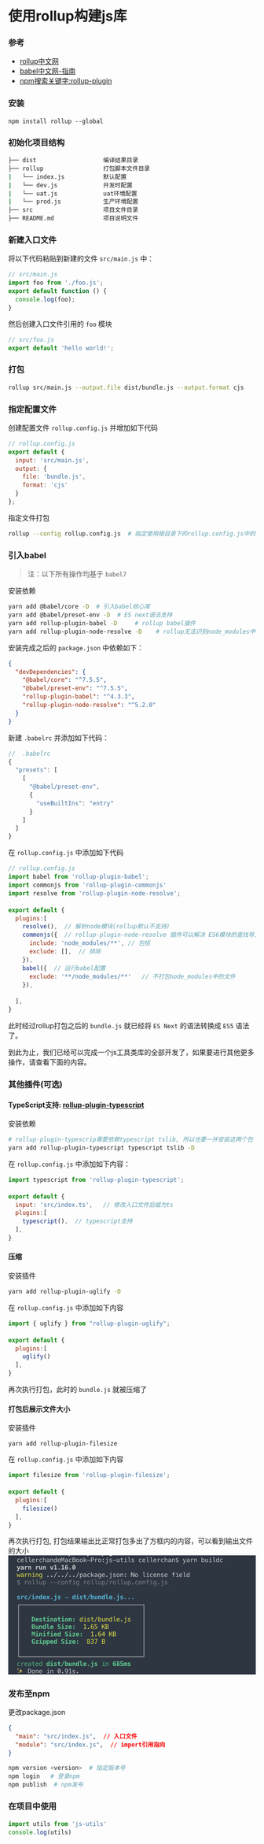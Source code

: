 # 使用rollup构建js库

### 参考
- [rollup中文网](https://www.rollupjs.com/guide/tutorial/#%E5%88%9B%E5%BB%BA%E7%AC%AC%E4%B8%80%E4%B8%AAbundlecreating-your-first-bundle)
- [babel中文网-指南](https://www.babeljs.cn/docs/)
- [npm搜索关键字:rollup-plugin](https://www.npmjs.com/search?q=rollup-plugin)

### 安装
```
npm install rollup --global
```

### 初始化项目结构
```bash
├── dist                   编译结果目录       
├── rollup                 打包脚本文件目录
|   └── index.js           默认配置
|   └── dev.js             开发时配置
|   └── uat.js             uat环境配置
|   └── prod.js            生产环境配置     
├── src                    项目文件目录
├── README.md              项目说明文件
```

### 新建入口文件
将以下代码粘贴到新建的文件 `src/main.js` 中：
```js
// src/main.js
import foo from './foo.js';
export default function () {
  console.log(foo);
}
```

然后创建入口文件引用的 `foo` 模块
```js
// src/foo.js
export default 'hello world!';
```

### 打包
```bash
rollup src/main.js --output.file dist/bundle.js --output.format cjs
```

### 指定配置文件

创建配置文件 `rollup.config.js` 并增加如下代码
```js
// rollup.config.js
export default {
  input: 'src/main.js',
  output: {
    file: 'bundle.js',
    format: 'cjs'
  }
};
```

指定文件打包
```bash
rollup --config rollup.config.js  # 指定使用根目录下的rollup.config.js中的配置打包
```

### 引入babel
> 注：以下所有操作均基于 `babel7`

安装依赖
```bash
yarn add @babel/core -D  # 引入babel核心库
yarn add @babel/preset-env -D  # ES next语法支持
yarn add rollup-plugin-babel -D     # rollup babel插件
yarn add rollup-plugin-node-resolve -D    # rollup无法识别node_modules中的包，使用此插件添加支持
```

安装完成之后的 `package.json` 中依赖如下：
```json
{
  "devDependencies": {
    "@babel/core": "^7.5.5",
    "@babel/preset-env": "^7.5.5",
    "rollup-plugin-babel": "^4.3.3",
    "rollup-plugin-node-resolve": "^5.2.0"
  }
}
```

新建 `.babelrc` 并添加如下代码：
```js
//  .babelrc
{
  "presets": [
    [
      "@babel/preset-env",
      {
        "useBuiltIns": "entry"
      }
    ]
  ]
}
```

在 `rollup.config.js` 中添加如下代码
```js
// rollup.config.js
import babel from 'rollup-plugin-babel';
import commonjs from 'rollup-plugin-commonjs'
import resolve from 'rollup-plugin-node-resolve';

export default {
  plugins:[
    resolve(),  // 解析node模块(rollup默认不支持)
    commonjs({  // rollup-plugin-node-resolve 插件可以解决 ES6模块的查找导入，但是npm中的大多数包都是以CommonJS模块的形式出现的，所以需要使用这个插件将CommonJS模块转换为 ES2015 供 Rollup 处理
      include: 'node_modules/**', // 包括
      exclude: [],  // 排除
    }),
    babel({  // 运行babel配置
      exclude: '**/node_modules/**'   // 不打包node_modules中的文件
    }),
    
  ],
}
```

此时经过rollup打包之后的 `bundle.js` 就已经将 `ES Next` 的语法转换成 `ES5` 语法了。

到此为止，我们已经可以完成一个js工具类库的全部开发了，如果要进行其他更多操作，请查看下面的内容。

### 其他插件(可选)

#### TypeScript支持: [rollup-plugin-typescript](http://npm.taobao.org/package/rollup-plugin-typescript)

安装依赖
```bash
# rollup-plugin-typescrip需要依赖typescript tslib, 所以也要一并安装这两个包
yarn add rollup-plugin-typescript typescript tslib -D
```

在 `rollup.config.js` 中添加如下内容：
```js
import typescript from 'rollup-plugin-typescript';

export default {
  input: 'src/index.ts',   // 修改入口文件后缀为ts
  plugins:[
    typescript(),  // typescript支持
  ],
}
```


#### 压缩

安装插件
```bash
yarn add rollup-plugin-uglify -D
```

在 `rollup.config.js` 中添加如下内容
```js
import { uglify } from "rollup-plugin-uglify";

export default {
  plugins:[
    uglify()
  ],
}
```

再次执行打包，此时的 `bundle.js` 就被压缩了

#### 打包后展示文件大小

安装插件
```shell
yarn add rollup-plugin-filesize
```

在 `rollup.config.js` 中添加如下内容
```js
import filesize from 'rollup-plugin-filesize';

export default {
  plugins:[
    filesize()
  ],
}
```

再次执行打包, 打包结果输出比正常打包多出了方框内的内容，可以看到输出文件的大小
![filesize](./images/rollup_plugins_filesize.png)

### 发布至npm

更改package.json
```json
{
  "main": "src/index.js",  // 入口文件
  "module": "src/index.js",  // import引用指向
}
```

```bash
npm version <version>  # 指定版本号
npm login   # 登录npm
npm publish  # npm发布
```

### 在项目中使用
```js
import utils from 'js-utils'
console.log(utils)
```